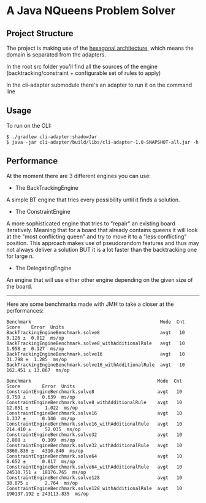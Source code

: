 # A Java NQueens Problem Solver

## Project Structure

The project is making use of the [hexagonal architecture](https://en.wikipedia.org/wiki/Hexagonal_architecture_(software)), which means the domain is separated from the adapters.

In the root src folder you'll find all the sources of the engine (backtracking/constraint + configurable set of rules to apply)

In the cli-adapter submodule there's an adapter to run it on the command line

## Usage

To run on the CLI:
```
$ ./gradlew cli-adapter:shadowJar
$ java -jar cli-adapter/build/libs/cli-adapter-1.0-SNAPSHOT-all.jar -h
```

## Performance

At the moment there are 3 different engines you can use:

- The BackTrackingEngine

A simple BT engine that tries every possibility until it finds a solution.

- The ConstraintEngine

A more sophisticated engine that tries to "repair" an existing board iteratively.
Meaning that for a board that already contains queens it will look at the "most conflicting queen" and try to move it to a "less conflicting" position.
This approach makes use of pseudorandom features and thus may not always deliver a solution BUT it is a lot faster than the backtracking one for large n.

- The DelegatingEngine

An engine that will use either other engine depending on the given size of the board.

---
Here are some benchmarks made with JMH to take a closer at the performances:
```
Benchmark                                               Mode  Cnt    Score    Error  Units
BackTrackingEngineBenchmark.solve8                      avgt   10    0.126 ±  0.012  ms/op
BackTrackingEngineBenchmark.solve8_withAdditionalRule   avgt   10    1.958 ±  0.127  ms/op
BackTrackingEngineBenchmark.solve16                     avgt   10   31.798 ±  1.285  ms/op
BackTrackingEngineBenchmark.solve16_withAdditionalRule  avgt   10  162.451 ± 13.867  ms/op
```
```
Benchmark                                              Mode  Cnt       Score        Error  Units
ConstraintEngineBenchmark.solve8                       avgt   10       0.750 ±      0.639  ms/op
ConstraintEngineBenchmark.solve8_withAdditionalRule    avgt   10      12.851 ±      1.022  ms/op
ConstraintEngineBenchmark.solve16                      avgt   10       1.337 ±      0.146  ms/op
ConstraintEngineBenchmark.solve16_withAdditionalRule   avgt   10     214.410 ±     52.035  ms/op
ConstraintEngineBenchmark.solve32                      avgt   10       2.808 ±      0.109  ms/op
ConstraintEngineBenchmark.solve32_withAdditionalRule   avgt   10    3860.836 ±   4310.840  ms/op
ConstraintEngineBenchmark.solve64                      avgt   10       8.652 ±      0.817  ms/op
ConstraintEngineBenchmark.solve64_withAdditionalRule   avgt   10   24510.751 ±  18176.765  ms/op
ConstraintEngineBenchmark.solve128                     avgt   10      38.075 ±      2.764  ms/op
ConstraintEngineBenchmark.solve128_withAdditionalRule  avgt   10  190137.192 ± 243113.835  ms/op
```
